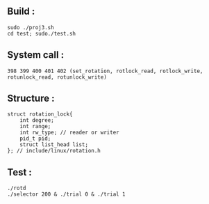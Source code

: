 ## Build :
    sudo ./proj3.sh
    cd test; sudo./test.sh

##  System call : 
    398 399 400 401 402 (set_rotation, rotlock_read, rotlock_write, rotunlock_read, rotunlock_write)


##  Structure :
    struct rotation_lock{
        int degree;
        int range;
        int rw_type; // reader or writer
        pid_t pid;
        struct list_head list;
    }; // include/linux/rotation.h


## Test :
    ./rotd
    ./selector 200 & ./trial 0 & ./trial 1
